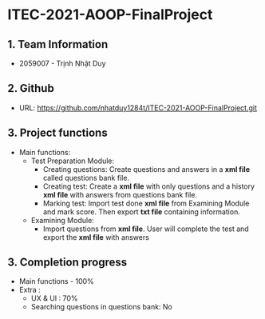 # ITEC-2021-AOOP-FinalProject
## 1. Team Information
- 2059007 - Trịnh Nhật Duy
## 2. Github
- URL: https://github.com/nhatduy1284t/ITEC-2021-AOOP-FinalProject.git
## 3. Project functions
- Main functions:
    + Test Preparation Module:
        + Creating questions: Create questions and answers in a **xml file** called questions bank file.
        + Creating test: Create a **xml file** with only questions and a history **xml file** with answers from questions bank file. 
        + Marking test:  Import test done **xml file** from Examining Module and mark score. Then export **txt file** containing information.
    + Examining Module:
        +  Import questions from **xml file**. User will complete the test and export the **xml file** with answers 
## 3. Completion progress
- Main functions - 100%
- Extra :
    - UX & UI : 70%
    - Searching questions in questions bank: No

